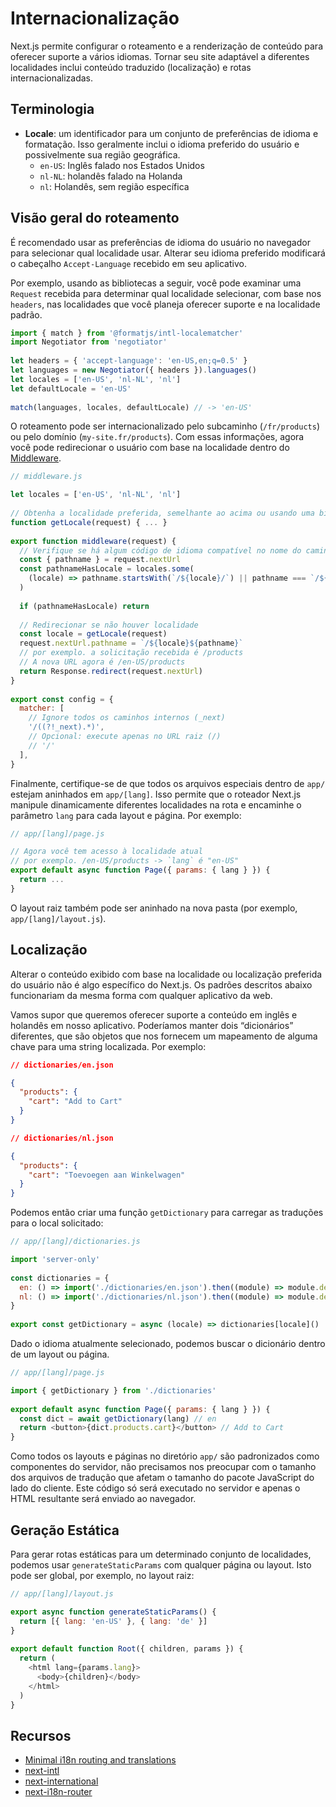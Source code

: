 # Internacionalização

Next.js permite configurar o roteamento e a renderização de conteúdo para oferecer suporte a vários idiomas. Tornar seu site adaptável a diferentes localidades inclui conteúdo traduzido (localização) e rotas internacionalizadas.

## Terminologia
* **Locale**: um identificador para um conjunto de preferências de idioma e formatação. Isso geralmente inclui o idioma preferido do usuário e possivelmente sua região geográfica.
  * `en-US`: Inglês falado nos Estados Unidos
  * `nl-NL`: holandês falado na Holanda
  * `nl`: Holandês, sem região específica
 
## Visão geral do roteamento
É recomendado usar as preferências de idioma do usuário no navegador para selecionar qual localidade usar. Alterar seu idioma preferido modificará o cabeçalho `Accept-Language` recebido em seu aplicativo.

Por exemplo, usando as bibliotecas a seguir, você pode examinar uma `Request` recebida para determinar qual localidade selecionar, com base nos `headers`, nas localidades que você planeja oferecer suporte e na localidade padrão.

```js
import { match } from '@formatjs/intl-localematcher'
import Negotiator from 'negotiator'
 
let headers = { 'accept-language': 'en-US,en;q=0.5' }
let languages = new Negotiator({ headers }).languages()
let locales = ['en-US', 'nl-NL', 'nl']
let defaultLocale = 'en-US'
 
match(languages, locales, defaultLocale) // -> 'en-US'
```

O roteamento pode ser internacionalizado pelo subcaminho (`/fr/products`) ou pelo domínio (`my-site.fr/products`). Com essas informações, agora você pode redirecionar o usuário com base na localidade dentro do [Middleware](/docs/app/building-your-application/routing/middleware.md).

```js
// middleware.js

let locales = ['en-US', 'nl-NL', 'nl']
 
// Obtenha a localidade preferida, semelhante ao acima ou usando uma biblioteca
function getLocale(request) { ... }
 
export function middleware(request) {
  // Verifique se há algum código de idioma compatível no nome do caminho
  const { pathname } = request.nextUrl
  const pathnameHasLocale = locales.some(
    (locale) => pathname.startsWith(`/${locale}/`) || pathname === `/${locale}`
  )
 
  if (pathnameHasLocale) return
 
  // Redirecionar se não houver localidade
  const locale = getLocale(request)
  request.nextUrl.pathname = `/${locale}${pathname}`
  // por exemplo. a solicitação recebida é /products
  // A nova URL agora é /en-US/products
  return Response.redirect(request.nextUrl)
}
 
export const config = {
  matcher: [
    // Ignore todos os caminhos internos (_next)
    '/((?!_next).*)',
    // Opcional: execute apenas no URL raiz (/)
    // '/'
  ],
}
```

Finalmente, certifique-se de que todos os arquivos especiais dentro de `app/` estejam aninhados em `app/[lang]`. Isso permite que o roteador Next.js manipule dinamicamente diferentes localidades na rota e encaminhe o parâmetro `lang` para cada layout e página. Por exemplo:

```js
// app/[lang]/page.js

// Agora você tem acesso à localidade atual
// por exemplo. /en-US/products -> `lang` é "en-US"
export default async function Page({ params: { lang } }) {
  return ...
}
```

O layout raiz também pode ser aninhado na nova pasta (por exemplo, `app/[lang]/layout.js`).

## Localização
Alterar o conteúdo exibido com base na localidade ou localização preferida do usuário não é algo específico do Next.js. Os padrões descritos abaixo funcionariam da mesma forma com qualquer aplicativo da web.

Vamos supor que queremos oferecer suporte a conteúdo em inglês e holandês em nosso aplicativo. Poderíamos manter dois “dicionários” diferentes, que são objetos que nos fornecem um mapeamento de alguma chave para uma string localizada. Por exemplo:

```json
// dictionaries/en.json

{
  "products": {
    "cart": "Add to Cart"
  }
}
```

```json
// dictionaries/nl.json

{
  "products": {
    "cart": "Toevoegen aan Winkelwagen"
  }
}
```

Podemos então criar uma função `getDictionary` para carregar as traduções para o local solicitado:

```js
// app/[lang]/dictionaries.js

import 'server-only'
 
const dictionaries = {
  en: () => import('./dictionaries/en.json').then((module) => module.default),
  nl: () => import('./dictionaries/nl.json').then((module) => module.default),
}
 
export const getDictionary = async (locale) => dictionaries[locale]()
```

Dado o idioma atualmente selecionado, podemos buscar o dicionário dentro de um layout ou página.

```js
// app/[lang]/page.js

import { getDictionary } from './dictionaries'
 
export default async function Page({ params: { lang } }) {
  const dict = await getDictionary(lang) // en
  return <button>{dict.products.cart}</button> // Add to Cart
}
```

Como todos os layouts e páginas no diretório `app/` são padronizados como componentes do servidor, não precisamos nos preocupar com o tamanho dos arquivos de tradução que afetam o tamanho do pacote JavaScript do lado do cliente. Este código só será executado no servidor e apenas o HTML resultante será enviado ao navegador.

## Geração Estática
Para gerar rotas estáticas para um determinado conjunto de localidades, podemos usar `generateStaticParams` com qualquer página ou layout. Isto pode ser global, por exemplo, no layout raiz:

```js
// app/[lang]/layout.js

export async function generateStaticParams() {
  return [{ lang: 'en-US' }, { lang: 'de' }]
}
 
export default function Root({ children, params }) {
  return (
    <html lang={params.lang}>
      <body>{children}</body>
    </html>
  )
}
```

## Recursos
- [Minimal i18n routing and translations](https://github.com/vercel/next.js/tree/canary/examples/app-dir-i18n-routing)
- [next-intl](https://next-intl-docs.vercel.app/docs/next-13)
- [next-international](https://github.com/QuiiBz/next-international)
- [next-i18n-router](https://github.com/i18nexus/next-i18n-router)
